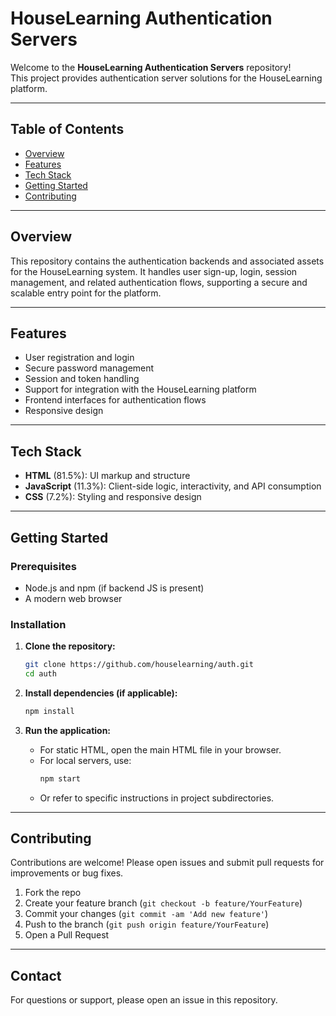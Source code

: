 # HouseLearning Authentication Servers

Welcome to the **HouseLearning Authentication Servers** repository!  
This project provides authentication server solutions for the HouseLearning platform.

---

## Table of Contents

- [Overview](#overview)
- [Features](#features)
- [Tech Stack](#tech-stack)
- [Getting Started](#getting-started)
- [Contributing](#contributing)

---

## Overview

This repository contains the authentication backends and associated assets for the HouseLearning system. It handles user sign-up, login, session management, and related authentication flows, supporting a secure and scalable entry point for the platform.

---

## Features

- User registration and login
- Secure password management
- Session and token handling
- Support for integration with the HouseLearning platform
- Frontend interfaces for authentication flows
- Responsive design

---

## Tech Stack

- **HTML** (81.5%): UI markup and structure
- **JavaScript** (11.3%): Client-side logic, interactivity, and API consumption
- **CSS** (7.2%): Styling and responsive design

---

## Getting Started

### Prerequisites

- Node.js and npm (if backend JS is present)
- A modern web browser

### Installation

1. **Clone the repository:**
   ```bash
   git clone https://github.com/houselearning/auth.git
   cd auth
   ```

2. **Install dependencies (if applicable):**
   ```bash
   npm install
   ```

3. **Run the application:**
   - For static HTML, open the main HTML file in your browser.
   - For local servers, use:
     ```bash
     npm start
     ```
   - Or refer to specific instructions in project subdirectories.

---

## Contributing

Contributions are welcome! Please open issues and submit pull requests for improvements or bug fixes.

1. Fork the repo
2. Create your feature branch (`git checkout -b feature/YourFeature`)
3. Commit your changes (`git commit -am 'Add new feature'`)
4. Push to the branch (`git push origin feature/YourFeature`)
5. Open a Pull Request

---


## Contact

For questions or support, please open an issue in this repository.
